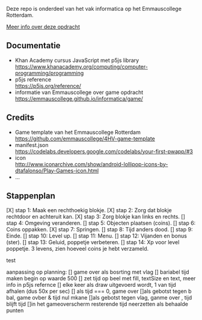 Deze repo is onderdeel van het vak informatica op het Emmauscollege Rotterdam.

[Meer info over deze opdracht](https://informatica.emmauscollege.nl/)

## Documentatie
- Khan Academy cursus JavaScript met p5js library <br>
https://www.khanacademy.org/computing/computer-programming/programming
- p5js reference <br>
https://p5js.org/reference/
- informatie van Emmauscollege over game opdracht <br>
https://emmauscollege.github.io/informatica/game/

## Credits
- Game template van het Emmauscollege Rotterdam <br>
        https://github.com/emmauscollege/4HV-game-template
- manifest.json <br>
        https://codelabs.developers.google.com/codelabs/your-first-pwapp/#3
- icon <br>
        http://www.iconarchive.com/show/android-lollipop-icons-by-dtafalonso/Play-Games-icon.html
- ...

## Stappenplan
[X] stap 1: Maak een rechthoekig blokje.
[X] stap 2: Zorg dat blokje rechtdoor en achteruit kan. 
[X] stap 3: Zorg blokje kan links en rechts.
[] stap 4: Omgeving veranderen.
[] stap 5: Objecten plaatsen (coins). 
[] stap 6: Coins oppakken. 
[X] stap 7: Springen.
[] stap 8: Tijd anders dood.
[] stap 9: Einde.
[] stap 10: Level up.
[] stap 11: Menu.
[] stap 12: Vijanden en bonus (ster).
[] stap 13: Geluid, poppetje verbeteren.
[] stap 14: Xp voor level poppetje. 3 levens, zien hoeveel coins je hebt verzameld. 

test

aanpassing op planning:
[] game over als bosrting met vlag
[] bariabel tijd maken begin op waarde 500
[] zet tijd op beel met fill, textSize en text, meer info in p5js refernce
[] elke keer als draw uitgevoerd wordt, 1 van tijd afhalen (dus 50x per sec)
[] als tijd === 0, game over
[]als gebotst tegen b bal, game ovber & tijd nul mkane
[]als gebotst tegen vlag, ganme over , tijd blijft tijd
[]in het gameoverscherm resterende tijd neerzetten als behaalde punten